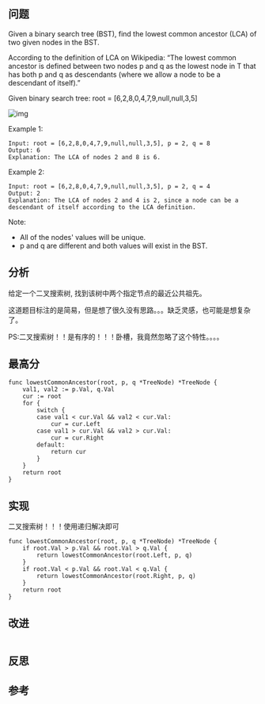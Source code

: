 ## 问题
Given a binary search tree (BST), find the lowest common ancestor (LCA) of two given nodes in the BST.

According to the definition of LCA on Wikipedia: “The lowest common ancestor is defined between two nodes p and q as the lowest node in T that has both p and q as descendants (where we allow a node to be a descendant of itself).”

Given binary search tree:  root = [6,2,8,0,4,7,9,null,null,3,5]

![img](https://assets.leetcode.com/uploads/2018/12/14/binarysearchtree_improved.png)

Example 1:
```
Input: root = [6,2,8,0,4,7,9,null,null,3,5], p = 2, q = 8
Output: 6
Explanation: The LCA of nodes 2 and 8 is 6.
```

Example 2:
```
Input: root = [6,2,8,0,4,7,9,null,null,3,5], p = 2, q = 4
Output: 2
Explanation: The LCA of nodes 2 and 4 is 2, since a node can be a descendant of itself according to the LCA definition.
```

Note:

- All of the nodes' values will be unique.
- p and q are different and both values will exist in the BST.

## 分析
给定一个二叉搜索树, 找到该树中两个指定节点的最近公共祖先。

这道题目标注的是简易，但是想了很久没有思路。。。缺乏灵感，也可能是想复杂了。

PS:二叉搜索树！！是有序的！！！卧槽，我竟然忽略了这个特性。。。。

## 最高分
```golang
func lowestCommonAncestor(root, p, q *TreeNode) *TreeNode {
	val1, val2 := p.Val, q.Val
	cur := root
	for {
		switch {
		case val1 < cur.Val && val2 < cur.Val:
			cur = cur.Left
		case val1 > cur.Val && val2 > cur.Val:
			cur = cur.Right
		default:
			return cur
		}
	}
	return root
}
```

## 实现
二叉搜索树！！！使用递归解决即可
```golang
func lowestCommonAncestor(root, p, q *TreeNode) *TreeNode {
	if root.Val > p.Val && root.Val > q.Val {
		return lowestCommonAncestor(root.Left, p, q)
	}
	if root.Val < p.Val && root.Val < q.Val {
		return lowestCommonAncestor(root.Right, p, q)
	}
	return root
}
```

## 改进
```golang

```

## 反思

## 参考
